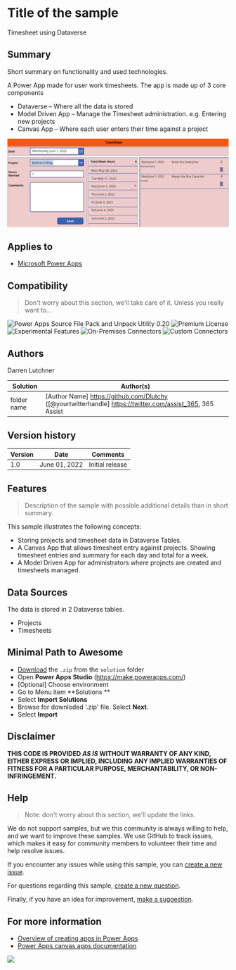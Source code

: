 # Title of the sample
Timesheet using Dataverse

## Summary

Short summary on functionality and used technologies.

A Power App made for user work timesheets. The app is made up of 3 core components

- Dataverse – Where all the data is stored
- Model Driven App – Manage the Timesheet administration. e.g. Entering new projects
- Canvas App – Where each user enters their time against a project

![picture of the sample](assets/preview.png)

## Applies to

* [Microsoft Power Apps](https://docs.microsoft.com/powerapps/)

## Compatibility

> Don't worry about this section, we'll take care of it. Unless you really want to...

![Power Apps Source File Pack and Unpack Utility 0.20](https://img.shields.io/badge/Packing%20Tool-0.20-green.svg)
![Premium License](https://img.shields.io/badge/Premium%20License-Not%20Required-green.svg "Premium Power Apps license not required")
![Experimental Features](https://img.shields.io/badge/Experimental%20Features-No-green.svg "Does not rely on experimental features")
![On-Premises Connectors](https://img.shields.io/badge/On--Premises%20Connectors-No-green.svg "Does not use on-premise connectors")
![Custom Connectors](https://img.shields.io/badge/Custom%20Connectors-Not%20Required-green.svg "Does not use custom connectors")

## Authors

Darren Lutchner

Solution|Author(s)
--------|---------
folder name | [Author Name] https://github.com/Dlutchy ([@yourtwitterhandle] https://twitter.com/assist_365, 365 Assist

## Version history

Version|Date|Comments
-------|----|--------
1.0|June 01, 2022|Initial release

## Features

> Description of the sample with possible additional details than in short summary.

This sample illustrates the following concepts:

- Storing projects and timesheet data in Dataverse Tables.
- A Canvas App that allows timesheet entry against projects. Showing timesheet entries and summary for each day and total for a week.
- A Model Driven App for administrators where projects are created and timesheets managed.

## Data Sources

The data is stored in 2 Dataverse tables.
- Projects
- Timesheets


## Minimal Path to Awesome

* [Download](./solution/TimeSheetCommunityDemo_x_x_x_x.zip) the `.zip` from the `solution` folder
* Open **Power Apps Studio** (https://make.powerapps.com/)
* [Optional] Choose environment
* Go to Menu item **Solutions **
* Select **Import Solutions** 
* Browse for downloded '.zip' file. Select **Next**.
* Select **Import**


## Disclaimer

**THIS CODE IS PROVIDED *AS IS* WITHOUT WARRANTY OF ANY KIND, EITHER EXPRESS OR IMPLIED, INCLUDING ANY IMPLIED WARRANTIES OF FITNESS FOR A PARTICULAR PURPOSE, MERCHANTABILITY, OR NON-INFRINGEMENT.**

## Help

> Note: don't worry about this section, we'll update the links.

We do not support samples, but we this community is always willing to help, and we want to improve these samples. We use GitHub to track issues, which makes it easy for  community members to volunteer their time and help resolve issues.

If you encounter any issues while using this sample, you can [create a new issue](https://github.com/pnp/powerapps-samples/issues/new?assignees=&labels=Needs%3A+Triage+%3Amag%3A%2Ctype%3Abug-suspected&template=bug-report.yml&sample=YOURSAMPLENAME&authors=@YOURGITHUBUSERNAME&title=YOURSAMPLENAME%20-%20).

For questions regarding this sample, [create a new question](https://github.com/pnp/powerapps-samples/issues/new?assignees=&labels=Needs%3A+Triage+%3Amag%3A%2Ctype%3Abug-suspected&template=question.yml&sample=YOURSAMPLENAME&authors=@YOURGITHUBUSERNAME&title=YOURSAMPLENAME%20-%20).

Finally, if you have an idea for improvement, [make a suggestion](https://github.com/pnp/powerapps-samples/issues/new?assignees=&labels=Needs%3A+Triage+%3Amag%3A%2Ctype%3Abug-suspected&template=suggestion.yml&sample=YOURSAMPLENAME&authors=@YOURGITHUBUSERNAME&title=YOURSAMPLENAME%20-%20).

## For more information

- [Overview of creating apps in Power Apps](https://docs.microsoft.com/powerapps/maker/)
- [Power Apps canvas apps documentation](https://docs.microsoft.com/en-us/powerapps/maker/canvas-apps/)


<img src="https://telemetry.sharepointpnp.com/powerapps-samples/samples/timesheet-using-dataverse" />

